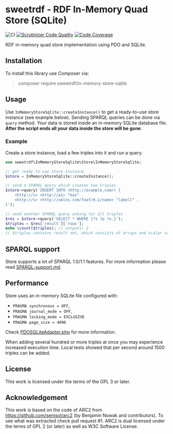 # sweetrdf - RDF In-Memory Quad Store (SQLite)

![CI](https://github.com/sweetrdf/in-memory-store-sqlite/workflows/Tests/badge.svg)
[![Scrutinizer Code Quality](https://scrutinizer-ci.com/g/sweetrdf/in-memory-store-sqlite/badges/quality-score.png?b=master)](https://scrutinizer-ci.com/g/sweetrdf/in-memory-store-sqlite/?branch=master)
[![Code Coverage](https://scrutinizer-ci.com/g/sweetrdf/in-memory-store-sqlite/badges/coverage.png?b=master)](https://scrutinizer-ci.com/g/sweetrdf/in-memory-store-sqlite/?branch=master)

RDF in-memory quad store implementation using PDO and SQLite.

## Installation

To install this library use Composer via:

> composer require sweetrdf/in-memory-store-sqlite

## Usage

Use `InMemoryStoreSqlite::createInstance()` to get a ready-to-use store instance (see example below).
Sending SPARQL queries can be done via `query` method.
Your data is stored inside an in-memory SQLite database file.
**After the script ends all your data inside the store will be gone**.

### Example

Create a store instance, load a few triples into it and run a query.

```php
use sweetrdf\InMemoryStoreSqlite\Store\InMemoryStoreSqlite;

// get ready to use store instance
$store = InMemoryStoreSqlite::createInstance();

// send a SPARQL query which creates two triples
$store->query('INSERT INTO <http://example.com/> {
    <http://s> <http://p1> "baz" .
    <http://s> <http://xmlns.com/foaf/0.1/name> "label1" .
}');

// send another SPARQL query asking for all triples
$res = $store->query('SELECT * WHERE {?s ?p ?o.}');
$triples = $res['result']['rows'];
echo \count($triples); // outputs: 2
// $triples contains result set, which consists of arrays and scalar values
```

## SPARQL support

Store supports a lot of SPARQL 1.0/1.1 features.
For more information please read [SPARQL-support.md](doc/SPARQL-support.md).

## Performance

Store uses an in-memory SQLite file configured with:

* `PRAGMA synchronous = OFF`,
* `PRAGMA journal_mode = OFF`,
* `PRAGMA locking_mode = EXCLUSIVE`
* `PRAGMA page_size = 4096`

Check [PDOSQLiteAdapter.php](src/PDOSQLiteAdapter.php#L45) for more information.

When adding several hundred or more triples at once you may experience increased execution time.
Local tests showed that per second around 1500 triples can be added.

## License

This work is licensed under the terms of the GPL 3 or later.

## Acknowledgement

This work is based on the code of ARC2 from https://github.com/semsol/arc2 (by Benjamin Nowak and contributors).
To see what was extracted check pull request #1.
ARC2 is dual licensed under the terms of GPL 2 (or later) as well as W3C Software License.
